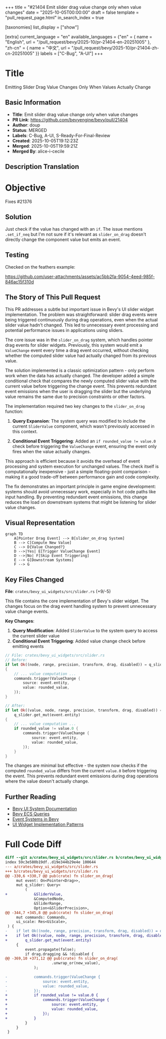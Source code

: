 +++
title = "#21404 Emit slider drag value change only when value changes"
date = "2025-10-05T00:00:00"
draft = false
template = "pull_request_page.html"
in_search_index = true

[taxonomies]
list_display = ["show"]

[extra]
current_language = "en"
available_languages = {"en" = { name = "English", url = "/pull_request/bevy/2025-10/pr-21404-en-20251005" }, "zh-cn" = { name = "中文", url = "/pull_request/bevy/2025-10/pr-21404-zh-cn-20251005" }}
labels = ["C-Bug", "A-UI"]
+++

# Title
Emitting Slider Drag Value Changes Only When Values Actually Change

## Basic Information
- **Title**: Emit slider drag value change only when value changes
- **PR Link**: https://github.com/bevyengine/bevy/pull/21404
- **Author**: doup
- **Status**: MERGED
- **Labels**: C-Bug, A-UI, S-Ready-For-Final-Review
- **Created**: 2025-10-05T19:12:23Z
- **Merged**: 2025-10-05T19:59:21Z
- **Merged By**: alice-i-cecile

## Description Translation
# Objective

Fixes #21376

## Solution

Just check if the value has changed with an `if`.  The issue mentions `.set_if_neq` but I'm not sure if it's relevant as `slider_on_drag` doesn't directly change the component value but emits an event.

## Testing

Checked on the feathers example:

https://github.com/user-attachments/assets/ac5bb2fa-9054-4eed-985f-846ac15f310d

## The Story of This Pull Request

This PR addresses a subtle but important issue in Bevy's UI slider widget implementation. The problem was straightforward: slider drag events were being triggered continuously during drag operations, even when the actual slider value hadn't changed. This led to unnecessary event processing and potential performance issues in applications using sliders.

The core issue was in the `slider_on_drag` system, which handles pointer drag events for slider widgets. Previously, this system would emit a `ValueChange` event every time a drag event occurred, without checking whether the computed slider value had actually changed from its previous value.

The solution implemented is a classic optimization pattern - only perform work when the data has actually changed. The developer added a simple conditional check that compares the newly computed slider value with the current value before triggering the change event. This prevents redundant event emissions when the user is dragging the slider but the underlying value remains the same due to precision constraints or other factors.

The implementation required two key changes to the `slider_on_drag` function:

1. **Query Expansion**: The system query was modified to include the current `SliderValue` component, which wasn't previously accessed in this context.

2. **Conditional Event Triggering**: Added an `if rounded_value != value.0` check before triggering the `ValueChange` event, ensuring the event only fires when the value actually changes.

This approach is efficient because it avoids the overhead of event processing and system execution for unchanged values. The check itself is computationally inexpensive - just a simple floating-point comparison - making it a good trade-off between performance gain and code complexity.

The fix demonstrates an important principle in game engine development: systems should avoid unnecessary work, especially in hot code paths like input handling. By preventing redundant event emissions, this change reduces the load on downstream systems that might be listening for slider value changes.

## Visual Representation

```mermaid
graph TD
    A[Pointer Drag Event] --> B[slider_on_drag System]
    B --> C[Compute New Value]
    C --> D{Value Changed?}
    D -->|Yes| E[Trigger ValueChange Event]
    D -->|No| F[Skip Event Triggering]
    E --> G[Downstream Systems]
    F --> G
```

## Key Files Changed

**File**: `crates/bevy_ui_widgets/src/slider.rs` (+9/-5)

This file contains the core implementation of Bevy's slider widget. The changes focus on the drag event handling system to prevent unnecessary value change events.

**Key Changes**:

1. **Query Modification**: Added `SliderValue` to the system query to access the current slider value
2. **Conditional Event Triggering**: Added value change check before emitting events

```rust
// File: crates/bevy_ui_widgets/src/slider.rs
// Before:
if let Ok((node, range, precision, transform, drag, disabled)) = q_slider.get_mut(event.entity)
{
    // ... value computation ...
    commands.trigger(ValueChange {
        source: event.entity,
        value: rounded_value,
    });
}

// After:
if let Ok((value, node, range, precision, transform, drag, disabled)) = 
    q_slider.get_mut(event.entity)
{
    // ... value computation ...
    if rounded_value != value.0 {
        commands.trigger(ValueChange {
            source: event.entity,
            value: rounded_value,
        });
    }
}
```

The changes are minimal but effective - the system now checks if the computed `rounded_value` differs from the current `value.0` before triggering the event. This prevents redundant event emissions during drag operations where the value doesn't actually change.

## Further Reading

- [Bevy UI System Documentation](https://docs.rs/bevy_ui/latest/bevy_ui/)
- [Bevy ECS Queries](https://bevy-cheatbook.github.io/programming/queries.html)
- [Event Systems in Bevy](https://bevy-cheatbook.github.io/programming/events.html)
- [UI Widget Implementation Patterns](https://github.com/bevyengine/bevy/tree/main/crates/bevy_ui/src/widget)

# Full Code Diff
```diff
diff --git a/crates/bevy_ui_widgets/src/slider.rs b/crates/bevy_ui_widgets/src/slider.rs
index 59c3e580b19df..d19e344b29e4e 100644
--- a/crates/bevy_ui_widgets/src/slider.rs
+++ b/crates/bevy_ui_widgets/src/slider.rs
@@ -330,6 +330,7 @@ pub(crate) fn slider_on_drag(
     mut event: On<Pointer<Drag>>,
     mut q_slider: Query<
         (
+            &SliderValue,
             &ComputedNode,
             &SliderRange,
             Option<&SliderPrecision>,
@@ -344,7 +345,8 @@ pub(crate) fn slider_on_drag(
     mut commands: Commands,
     ui_scale: Res<UiScale>,
 ) {
-    if let Ok((node, range, precision, transform, drag, disabled)) = q_slider.get_mut(event.entity)
+    if let Ok((value, node, range, precision, transform, drag, disabled)) =
+        q_slider.get_mut(event.entity)
     {
         event.propagate(false);
         if drag.dragging && !disabled {
@@ -369,10 +371,12 @@ pub(crate) fn slider_on_drag(
                     .unwrap_or(new_value),
             );
 
-            commands.trigger(ValueChange {
-                source: event.entity,
-                value: rounded_value,
-            });
+            if rounded_value != value.0 {
+                commands.trigger(ValueChange {
+                    source: event.entity,
+                    value: rounded_value,
+                });
+            }
         }
     }
 }
```